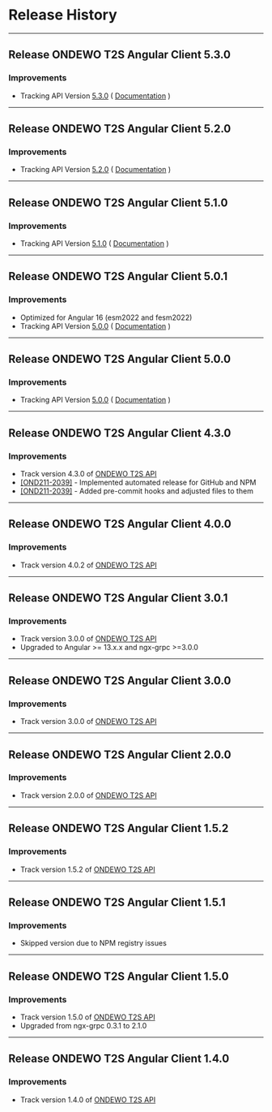 # Release History

***************** 
## Release ONDEWO T2S Angular Client 5.3.0

### Improvements 
* Tracking API Version [5.3.0](https://github.com/ondewo/ondewo-t2s-api/releases/tag/5.1.0) ( [Documentation](https://ondewo.github.io/ondewo-t2s-api/) )


***************** 
## Release ONDEWO T2S Angular Client 5.2.0

### Improvements 
* Tracking API Version [5.2.0](https://github.com/ondewo/ondewo-t2s-api/releases/tag/5.1.0) ( [Documentation](https://ondewo.github.io/ondewo-t2s-api/) )


***************** 
## Release ONDEWO T2S Angular Client 5.1.0

### Improvements 
* Tracking API Version [5.1.0](https://github.com/ondewo/ondewo-t2s-api/releases/tag/5.1.0) ( [Documentation](https://ondewo.github.io/ondewo-t2s-api/) )


***************** 
## Release ONDEWO T2S Angular Client 5.0.1

### Improvements 
* Optimized for Angular 16 (esm2022 and fesm2022)
* Tracking API Version [5.0.0](https://github.com/ondewo/ondewo-t2s-api/releases/tag/5.0.0) ( [Documentation](https://ondewo.github.io/ondewo-t2s-api/) )



***************** 
## Release ONDEWO T2S Angular Client 5.0.0

### Improvements 
* Tracking API Version [5.0.0](https://github.com/ondewo/ondewo-t2s-api/releases/tag/5.0.0) ( [Documentation](https://ondewo.github.io/ondewo-t2s-api/) )


*****************
## Release ONDEWO T2S Angular Client 4.3.0

### Improvements 
* Track version 4.3.0 of [ONDEWO T2S API](https://github.com/ondewo/ondewo-t2s-api/releases/tag/4.3.0)
* [[OND211-2039]](https://ondewo.atlassian.net/browse/OND211-2039) - Implemented automated release for GitHub and NPM
* [[OND211-2039]](https://ondewo.atlassian.net/browse/OND211-2039) - Added pre-commit hooks and adjusted files to them


*****************
## Release ONDEWO T2S Angular Client 4.0.0

### Improvements 
* Track version 4.0.2 of [ONDEWO T2S API](https://github.com/ondewo/ondewo-t2s-api/releases/tag/4.0.2)


*****************
## Release ONDEWO T2S Angular Client 3.0.1

### Improvements 
* Track version 3.0.0 of [ONDEWO T2S API](https://github.com/ondewo/ondewo-t2s-api/releases/tag/3.0.0)
* Upgraded to Angular >= 13.x.x and ngx-grpc >=3.0.0


*****************
## Release ONDEWO T2S Angular Client 3.0.0

### Improvements 
* Track version 3.0.0 of [ONDEWO T2S API](https://github.com/ondewo/ondewo-t2s-api/releases/tag/3.0.0)


*****************
## Release ONDEWO T2S Angular Client 2.0.0

### Improvements 
* Track version 2.0.0 of [ONDEWO T2S API](https://github.com/ondewo/ondewo-t2s-api/releases/tag/2.0.0)


*****************
## Release ONDEWO T2S Angular Client 1.5.2

### Improvements 
* Track version 1.5.2 of [ONDEWO T2S API](https://github.com/ondewo/ondewo-t2s-api/releases/tag/1.5.2)


*****************
## Release ONDEWO T2S Angular Client 1.5.1

### Improvements 
* Skipped version due to NPM registry issues


*****************
## Release ONDEWO T2S Angular Client 1.5.0

### Improvements 
* Track version 1.5.0 of [ONDEWO T2S API](https://github.com/ondewo/ondewo-t2s-api/releases/tag/1.5.0)
* Upgraded from ngx-grpc 0.3.1 to 2.1.0

*****************
## Release ONDEWO T2S Angular Client 1.4.0

### Improvements 
* Track version 1.4.0 of [ONDEWO T2S API](https://github.com/ondewo/ondewo-t2s-api/releases/tag/1.4.0)

